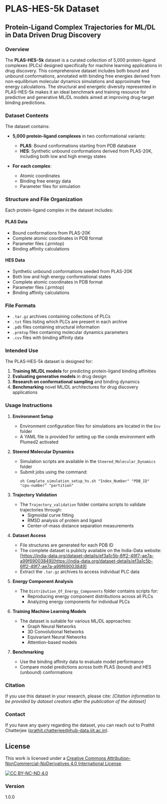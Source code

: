 # PLAS-HES-5k Dataset

## Protein-Ligand Complex Trajectories for ML/DL in Data Driven Drug Discovery

### Overview

The **PLAS-HES-5k** dataset is a curated collection of 5,000 protein-ligand complexes (PLCs) designed specifically for machine learning applications in drug discovery. This comprehensive dataset includes both bound and unbound conformations, annotated with binding free energies derived from non-equilibrium molecular dynamics simulations and approximate free energy calculations. The structural and energetic diversity represented in PLAS-HES-5k makes it an ideal benchmark and training resource for predictive and generative ML/DL models aimed at improving drug-target binding predictions.

### Dataset Contents

The dataset contains:

- **5,000 protein-ligand complexes** in two conformational variants:
  - **PLAS**: Bound conformations starting from PDB database
  - **HES**: Synthetic unbound conformations derived from PLAS-20K, including both low and high energy states

- **For each complex**:
  - Atomic coordinates
  - Binding free energy data
  - Parameter files for simulation

### Structure and File Organization

Each protein-ligand complex in the dataset includes:

#### PLAS Data
- Bound conformations from PLAS-20K
- Complete atomic coordinates in PDB format
- Parameter files (.prmtop)
- Binding affinity calculations

#### HES Data
- Synthetic unbound conformations seeded from PLAS-20K
- Both low and high energy conformational states
- Complete atomic coordinates in PDB format
- Parameter files (.prmtop)
- Binding affinity calculations

### File Formats

- `.tar.gz` archives containing collections of PLCs
- `.txt` files listing which PLCs are present in each archive
- `.pdb` files containing structural information
- `.prmtop` files containing molecular dynamics parameters
- `.csv` files with binding affinity data

### Intended Use

The PLAS-HES-5k dataset is designed for:

1. **Training ML/DL models** for predicting protein-ligand binding affinities
2. **Evaluating generative models** in drug design
3. **Research on conformational sampling** and binding dynamics
4. **Benchmarking** novel ML/DL architectures for drug discovery applications

### Usage Instructions

1. **Environment Setup**
   - Environment configuration files for simulations are located in the `Env` folder
   - A YAML file is provided for setting up the conda environment with Plumed2 activated

2. **Steered Molecular Dynamics**
   - Simulation scripts are available in the `Steered_Molecular_Dynamics` folder
   - Submit jobs using the command:
     ```
     sh Complete_simulation_setup_hs.sh "Index_Number" "PDB_ID" "cpu-number" "partition"
     ```

3. **Trajectory Validation**
   - The `Trajectory_validation` folder contains scripts to validate trajectories through:
     - Sigmoidal curve fitting
     - RMSD analysis of protein and ligand
     - Center-of-mass distance separation measurements

4. **Dataset Access**
   - File structures are generated for each PDB ID
   - The complete dataset is publicly available on the India-Data website:
     [https://india-data.org/dataset-details/ef3a1c5b-6ff2-49f7-ae7a-a99f69003849](https://india-data.org/dataset-details/ef3a1c5b-6ff2-49f7-ae7a-a99f69003849)
   - Extract the `.tar.gz` archives to access individual PLC data

5. **Energy Component Analysis**
   - The `Distribution_Of_Energy_Components` folder contains scripts for:
     - Reproducing energy component distributions across all PLCs
     - Analyzing energy components for individual PLCs

6. **Training Machine Learning Models**
   - The dataset is suitable for various ML/DL approaches:
     - Graph Neural Networks
     - 3D Convolutional Networks
     - Equivariant Neural Networks
     - Attention-based models

7. **Benchmarking**
   - Use the binding affinity data to evaluate model performance
   - Compare model predictions across both PLAS (bound) and HES (unbound) conformations

### Citation

If you use this dataset in your research, please cite:
*[Citation information to be provided by dataset creators after the publication of the dataset]*

### Contact

If you have any query regarding the dataset, you can reach out to Prathit Chatterjee (prathit.chatterjee@ihub-data.iiit.ac.in).

## License

This work is licensed under a [Creative Commons Attribution-NonCommercial-NoDerivatives 4.0 International License](https://creativecommons.org/licenses/by-nc-nd/4.0/).

[![CC BY-NC-ND 4.0][cc-by-nc-nd-image]][cc-by-nc-nd]

[cc-by-nc-nd]: https://creativecommons.org/licenses/by-nc-nd/4.0/
[cc-by-nc-nd-image]: https://licensebuttons.net/l/by-nc-nd/4.0/88x31.png

### Version

1.0.0

